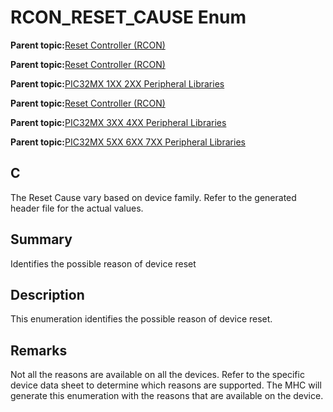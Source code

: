 # RCON\_RESET\_CAUSE Enum

**Parent topic:**[Reset Controller \(RCON\)](GUID-5020ED3A-9207-4202-977A-93B1BF946E65.md)

**Parent topic:**[Reset Controller \(RCON\)](GUID-61829AD5-FA3D-4706-92D9-14C462CEE18F.md)

**Parent topic:**[PIC32MX 1XX 2XX Peripheral Libraries](GUID-DD9F92A3-1B1F-4068-A4CC-C71672A1BF54.md)

**Parent topic:**[Reset Controller \(RCON\)](GUID-96712177-E851-4E79-86DC-89DA11ECB815.md)

**Parent topic:**[PIC32MX 3XX 4XX Peripheral Libraries](GUID-2C79235F-A27F-4622-BBDA-943C35FD7940.md)

**Parent topic:**[PIC32MX 5XX 6XX 7XX Peripheral Libraries](GUID-91DC3697-58A9-4E5B-95DE-F4B08BA9C8DD.md)

## C

The Reset Cause vary based on device family. Refer to the generated header file for the actual values.

## Summary

Identifies the possible reason of device reset

## Description

This enumeration identifies the possible reason of device reset.

## Remarks

Not all the reasons are available on all the devices. Refer to the specific device data sheet to determine which reasons are supported. The MHC will generate this enumeration with the reasons that are available on the device.

